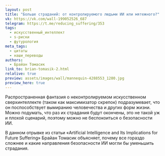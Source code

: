 ```yaml
---
layout: post
title: "Больше страданий: от контролируемого людьми ИИ или мятежного?"
vk: https://vk.com/wall-199052526_687
telegram: https://t.me/reducing_suffering/353
tags:
  - искусственный_интеллект
  - s-риски
  - футурология
meta_tags:
  - цитаты
  - наши_переводы
authors:
  - Брайан Томасик
link_to: brian-tomasik-2.html
relative: true
preview: assets/images/wall/mannequin-4288553_1280.jpg
preview_here: true
---
```

Распространенная фантазия о неконтролируемом искусственном сверхинтеллекте (таком как максимизатор скрепок) подразумевает, что он поспособствует вымиранию человечества и других форм жизни. Можно подумать, что раз их страдания будут окончены, это не такой уж и плохой сценарий, поэтому можно не беспокоиться о безопасности ИИ.

В данном отрывке из статьи «Artificial Intelligence and Its Implications for Future Suffering» Брайан Томасик объясняет, почему все гораздо сложнее и какие направления безопасности ИИ могли бы уменьшить страдания.
